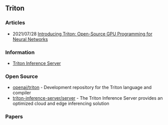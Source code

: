 ## Triton


### Articles
- 2021/07/28 [Introducing Triton: Open-Source GPU Programming for Neural Networks](https://openai.com/blog/triton/)


### Information
- [Triton Inference Server](https://developer.nvidia.com/nvidia-triton-inference-server)


### Open Source
- [openai/triton](https://github.com/openai/triton) - Development repository for the Triton language and compiler
- [triton-inference-server/server](https://github.com/triton-inference-server/server) - The Triton Inference Server provides an optimized cloud and edge inferencing solution



### Papers



